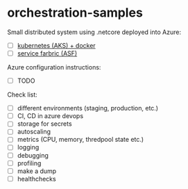 # orchestration-samples

Small distributed system using .netcore deployed into Azure:
- [ ] [kubernetes (AKS) + docker](https://github.com/MaximTkachenko/orchestration-samples/tree/master/src/kubernetes)
- [ ] [service farbric (ASF)](https://github.com/MaximTkachenko/orchestration-samples/tree/master/src/service_fabric)

Azure configuration instructions:
- [ ] TODO

Check list: 
- [ ] different environments (staging, production, etc.)
- [ ] CI, CD in azure devops
- [ ] storage for secrets
- [ ] autoscaling
- [ ] metrics (CPU, memory, thredpool state etc.)
- [ ] logging
- [ ] debugging
- [ ] profiling
- [ ] make a dump
- [ ] healthchecks
